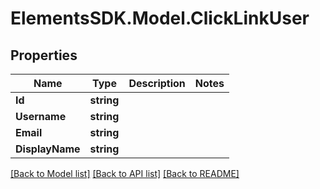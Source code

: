 # ElementsSDK.Model.ClickLinkUser

## Properties

Name | Type | Description | Notes
------------ | ------------- | ------------- | -------------
**Id** | **string** |  | 
**Username** | **string** |  | 
**Email** | **string** |  | 
**DisplayName** | **string** |  | 

[[Back to Model list]](../#documentation-for-models) [[Back to API list]](../#documentation-for-api-endpoints) [[Back to README]](../)

